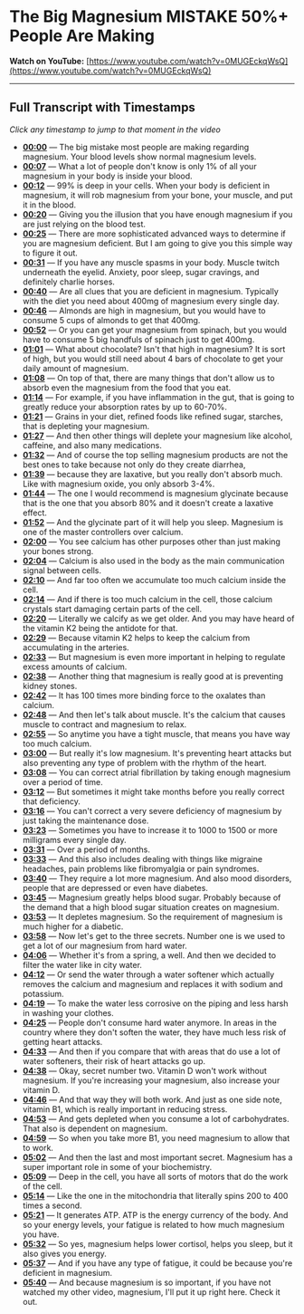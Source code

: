 # The Big Magnesium MISTAKE 50%+ People Are Making

**Watch on YouTube:** [https://www.youtube.com/watch?v=0MUGEckqWsQ](https://www.youtube.com/watch?v=0MUGEckqWsQ)

---

## Full Transcript with Timestamps

*Click any timestamp to jump to that moment in the video*

- **[00:00](https://www.youtube.com/watch?v=0MUGEckqWsQ&t=0s)** — The big mistake most people are making regarding magnesium. Your blood levels show normal magnesium levels.
- **[00:07](https://www.youtube.com/watch?v=0MUGEckqWsQ&t=7s)** — What a lot of people don't know is only 1% of all your magnesium in your body is inside your blood.
- **[00:12](https://www.youtube.com/watch?v=0MUGEckqWsQ&t=12s)** — 99% is deep in your cells. When your body is deficient in magnesium, it will rob magnesium from your bone, your muscle, and put it in the blood.
- **[00:20](https://www.youtube.com/watch?v=0MUGEckqWsQ&t=20s)** — Giving you the illusion that you have enough magnesium if you are just relying on the blood test.
- **[00:25](https://www.youtube.com/watch?v=0MUGEckqWsQ&t=25s)** — There are more sophisticated advanced ways to determine if you are magnesium deficient. But I am going to give you this simple way to figure it out.
- **[00:31](https://www.youtube.com/watch?v=0MUGEckqWsQ&t=31s)** — If you have any muscle spasms in your body. Muscle twitch underneath the eyelid. Anxiety, poor sleep, sugar cravings, and definitely charlie horses.
- **[00:40](https://www.youtube.com/watch?v=0MUGEckqWsQ&t=40s)** — Are all clues that you are deficient in magnesium. Typically with the diet you need about 400mg of magnesium every single day.
- **[00:46](https://www.youtube.com/watch?v=0MUGEckqWsQ&t=46s)** — Almonds are high in magnesium, but you would have to consume 5 cups of almonds to get that 400mg.
- **[00:52](https://www.youtube.com/watch?v=0MUGEckqWsQ&t=52s)** — Or you can get your magnesium from spinach, but you would have to consume 5 big handfuls of spinach just to get 400mg.
- **[01:01](https://www.youtube.com/watch?v=0MUGEckqWsQ&t=61s)** — What about chocolate? Isn't that high in magnesium? It is sort of high, but you would still need about 4 bars of chocolate to get your daily amount of magnesium.
- **[01:08](https://www.youtube.com/watch?v=0MUGEckqWsQ&t=68s)** — On top of that, there are many things that don't allow us to absorb even the magnesium from the food that you eat.
- **[01:14](https://www.youtube.com/watch?v=0MUGEckqWsQ&t=74s)** — For example, if you have inflammation in the gut, that is going to greatly reduce your absorption rates by up to 60-70%.
- **[01:21](https://www.youtube.com/watch?v=0MUGEckqWsQ&t=81s)** — Grains in your diet, refined foods like refined sugar, starches, that is depleting your magnesium.
- **[01:27](https://www.youtube.com/watch?v=0MUGEckqWsQ&t=87s)** — And then other things will deplete your magnesium like alcohol, caffeine, and also many medications.
- **[01:32](https://www.youtube.com/watch?v=0MUGEckqWsQ&t=92s)** — And of course the top selling magnesium products are not the best ones to take because not only do they create diarrhea,
- **[01:39](https://www.youtube.com/watch?v=0MUGEckqWsQ&t=99s)** — because they are laxative, but you really don't absorb much. Like with magnesium oxide, you only absorb 3-4%.
- **[01:44](https://www.youtube.com/watch?v=0MUGEckqWsQ&t=104s)** — The one I would recommend is magnesium glycinate because that is the one that you absorb 80% and it doesn't create a laxative effect.
- **[01:52](https://www.youtube.com/watch?v=0MUGEckqWsQ&t=112s)** — And the glycinate part of it will help you sleep. Magnesium is one of the master controllers over calcium.
- **[02:00](https://www.youtube.com/watch?v=0MUGEckqWsQ&t=120s)** — You see calcium has other purposes other than just making your bones strong.
- **[02:04](https://www.youtube.com/watch?v=0MUGEckqWsQ&t=124s)** — Calcium is also used in the body as the main communication signal between cells.
- **[02:10](https://www.youtube.com/watch?v=0MUGEckqWsQ&t=130s)** — And far too often we accumulate too much calcium inside the cell.
- **[02:14](https://www.youtube.com/watch?v=0MUGEckqWsQ&t=134s)** — And if there is too much calcium in the cell, those calcium crystals start damaging certain parts of the cell.
- **[02:20](https://www.youtube.com/watch?v=0MUGEckqWsQ&t=140s)** — Literally we calcify as we get older. And you may have heard of the vitamin K2 being the antidote for that.
- **[02:29](https://www.youtube.com/watch?v=0MUGEckqWsQ&t=149s)** — Because vitamin K2 helps to keep the calcium from accumulating in the arteries.
- **[02:33](https://www.youtube.com/watch?v=0MUGEckqWsQ&t=153s)** — But magnesium is even more important in helping to regulate excess amounts of calcium.
- **[02:38](https://www.youtube.com/watch?v=0MUGEckqWsQ&t=158s)** — Another thing that magnesium is really good at is preventing kidney stones.
- **[02:42](https://www.youtube.com/watch?v=0MUGEckqWsQ&t=162s)** — It has 100 times more binding force to the oxalates than calcium.
- **[02:48](https://www.youtube.com/watch?v=0MUGEckqWsQ&t=168s)** — And then let's talk about muscle. It's the calcium that causes muscle to contract and magnesium to relax.
- **[02:55](https://www.youtube.com/watch?v=0MUGEckqWsQ&t=175s)** — So anytime you have a tight muscle, that means you have way too much calcium.
- **[03:00](https://www.youtube.com/watch?v=0MUGEckqWsQ&t=180s)** — But really it's low magnesium. It's preventing heart attacks but also preventing any type of problem with the rhythm of the heart.
- **[03:08](https://www.youtube.com/watch?v=0MUGEckqWsQ&t=188s)** — You can correct atrial fibrillation by taking enough magnesium over a period of time.
- **[03:12](https://www.youtube.com/watch?v=0MUGEckqWsQ&t=192s)** — But sometimes it might take months before you really correct that deficiency.
- **[03:16](https://www.youtube.com/watch?v=0MUGEckqWsQ&t=196s)** — You can't correct a very severe deficiency of magnesium by just taking the maintenance dose.
- **[03:23](https://www.youtube.com/watch?v=0MUGEckqWsQ&t=203s)** — Sometimes you have to increase it to 1000 to 1500 or more milligrams every single day.
- **[03:31](https://www.youtube.com/watch?v=0MUGEckqWsQ&t=211s)** — Over a period of months.
- **[03:33](https://www.youtube.com/watch?v=0MUGEckqWsQ&t=213s)** — And this also includes dealing with things like migraine headaches, pain problems like fibromyalgia or pain syndromes.
- **[03:40](https://www.youtube.com/watch?v=0MUGEckqWsQ&t=220s)** — They require a lot more magnesium. And also mood disorders, people that are depressed or even have diabetes.
- **[03:45](https://www.youtube.com/watch?v=0MUGEckqWsQ&t=225s)** — Magnesium greatly helps blood sugar. Probably because of the demand that a high blood sugar situation creates on magnesium.
- **[03:53](https://www.youtube.com/watch?v=0MUGEckqWsQ&t=233s)** — It depletes magnesium. So the requirement of magnesium is much higher for a diabetic.
- **[03:58](https://www.youtube.com/watch?v=0MUGEckqWsQ&t=238s)** — Now let's get to the three secrets. Number one is we used to get a lot of our magnesium from hard water.
- **[04:06](https://www.youtube.com/watch?v=0MUGEckqWsQ&t=246s)** — Whether it's from a spring, a well. And then we decided to filter the water like in city water.
- **[04:12](https://www.youtube.com/watch?v=0MUGEckqWsQ&t=252s)** — Or send the water through a water softener which actually removes the calcium and magnesium and replaces it with sodium and potassium.
- **[04:19](https://www.youtube.com/watch?v=0MUGEckqWsQ&t=259s)** — To make the water less corrosive on the piping and less harsh in washing your clothes.
- **[04:25](https://www.youtube.com/watch?v=0MUGEckqWsQ&t=265s)** — People don't consume hard water anymore. In areas in the country where they don't soften the water, they have much less risk of getting heart attacks.
- **[04:33](https://www.youtube.com/watch?v=0MUGEckqWsQ&t=273s)** — And then if you compare that with areas that do use a lot of water softeners, their risk of heart attacks go up.
- **[04:38](https://www.youtube.com/watch?v=0MUGEckqWsQ&t=278s)** — Okay, secret number two. Vitamin D won't work without magnesium. If you're increasing your magnesium, also increase your vitamin D.
- **[04:46](https://www.youtube.com/watch?v=0MUGEckqWsQ&t=286s)** — And that way they will both work. And just as one side note, vitamin B1, which is really important in reducing stress.
- **[04:53](https://www.youtube.com/watch?v=0MUGEckqWsQ&t=293s)** — And gets depleted when you consume a lot of carbohydrates. That also is dependent on magnesium.
- **[04:59](https://www.youtube.com/watch?v=0MUGEckqWsQ&t=299s)** — So when you take more B1, you need magnesium to allow that to work.
- **[05:02](https://www.youtube.com/watch?v=0MUGEckqWsQ&t=302s)** — And then the last and most important secret. Magnesium has a super important role in some of your biochemistry.
- **[05:09](https://www.youtube.com/watch?v=0MUGEckqWsQ&t=309s)** — Deep in the cell, you have all sorts of motors that do the work of the cell.
- **[05:14](https://www.youtube.com/watch?v=0MUGEckqWsQ&t=314s)** — Like the one in the mitochondria that literally spins 200 to 400 times a second.
- **[05:21](https://www.youtube.com/watch?v=0MUGEckqWsQ&t=321s)** — It generates ATP. ATP is the energy currency of the body. And so your energy levels, your fatigue is related to how much magnesium you have.
- **[05:32](https://www.youtube.com/watch?v=0MUGEckqWsQ&t=332s)** — So yes, magnesium helps lower cortisol, helps you sleep, but it also gives you energy.
- **[05:37](https://www.youtube.com/watch?v=0MUGEckqWsQ&t=337s)** — And if you have any type of fatigue, it could be because you're deficient in magnesium.
- **[05:40](https://www.youtube.com/watch?v=0MUGEckqWsQ&t=340s)** — And because magnesium is so important, if you have not watched my other video, magnesium, I'll put it up right here. Check it out.
